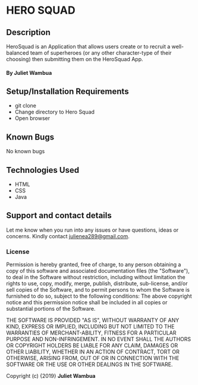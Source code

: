 # HERO SQUAD

## Description
HeroSquad is an Application that allows users create or to recruit a well-balanced team of superheroes (or any other character-type of their choosing) then submitting them on the HeroSquad App.

#### By Juliet Wambua

## Setup/Installation Requirements
* git clone 
* Change directory to Hero Squad
* Open browser

## Known Bugs
No known bugs

## Technologies Used
* HTML
* CSS
* Java

## Support and contact details
Let me  know when you run into any issues or have questions, ideas or concerns. Kindly contact julienea289@gmail.com.

### License
Permission is hereby granted, free of charge, to any person obtaining a copy of this software and associated documentation files (the "Software"), to deal in the Software without restriction, including without limitation the rights to use, copy, modify, merge, publish, distribute, sub-license, and/or sell copies of the Software, and to permit persons to whom the Software is furnished to do so, subject to the following conditions:
The above copyright notice and this permission notice shall be included in all copies or substantial portions of the Software.

THE SOFTWARE IS PROVIDED "AS IS", WITHOUT WARRANTY OF ANY KIND, EXPRESS OR IMPLIED, INCLUDING BUT NOT LIMITED TO THE WARRANTIES OF MERCHANT-ABILITY, FITNESS FOR A PARTICULAR PURPOSE AND NON-INFRINGEMENT. IN NO EVENT SHALL THE AUTHORS OR COPYRIGHT HOLDERS BE LIABLE FOR ANY CLAIM, DAMAGES OR OTHER LIABILITY, WHETHER IN AN ACTION OF CONTRACT, TORT OR OTHERWISE, ARISING FROM, OUT OF OR IN CONNECTION WITH THE SOFTWARE OR THE USE OR OTHER DEALINGS IN THE SOFTWARE.

Copyright (c) {2019} **Juliet Wambua**

